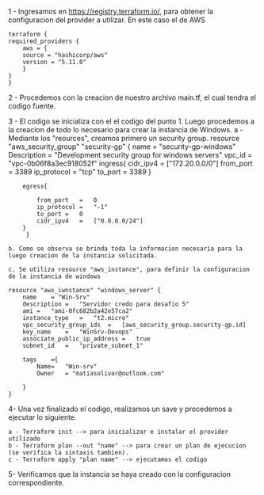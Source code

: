 1 - Ingresamos en https://registry.terraform.io/, para obtener la configuracion del provider a utilizar. En este caso el de AWS

    terraform {
    required_providers {
        aws = {
        source = "hashicorp/aws"
        version = "5.11.0"
        }
    }
    }

2 - Procedemos con la creacion de nuestro archivo main.tf, el cual tendra el codigo fuente.

3 - El codigo se inicializa con el el codigo del punto 1. Luego procedemos a la creacion de todo lo necesario para crear la instancia de Windows.
    a  -  Mediante los "reources", creamos primero un security group.
         resource "aws_security_group" "security-gp" {
        name    = "security-gp-windows"
        Description =   "Development security group for windows servers"
        vpc_id  =   "vpc-0b06f8a3ec918052f"
        ingress{
            cidr_ipv4   = ["172.20.0.0/0"]
            from_port   =   3389
            ip_protocol =   "tcp"
            to_port =   3389
        }

        egress{
            
            from_port   =   0
            ip_protocol =   "-1"
            to_port =   0
            cidr_ipv4   =   ["0.0.0.0/24"]
        }
         }

    b. Como se observa se brinda toda la informacion necesaria para la luego creacion de la instancia solicitada.

    c. Se utiliza resource "aws_instance", para definir la configuracion de la instancia de windows

    resource "aws_iwnstance" "windows_server" {
        name    = "Win-Srv"
        description =   "Servidor credo para desafio 5"
        ami =   "ami-0fc682b2a42e57ca2"
        instance_type   =   "t2.micro"
        vpc_security_group_ids  =   [aws_security_group.security-gp.id]
        key_name    =   "WinSrv-Devops"
        associate_public_ip_address =   true
        subnet_id   =   "private_subnet_1"

        tags    ={
            Name=   "Win-srv"
            Owner   = "matiasolivar@outlook.com"

        }
    }

4-  Una vez finalizado el codigo, realizamos un save y procedemos a ejecutar lo siguiente.

    a - Terraform init --> para inicializar e instalar el provider utilizado
    b - Terraform plan --out "name" --> para crear un plan de ejecucion (se verifica la sintaxis tambien).
    c - Terraform apply "plan name" --> ejecutamos el codigo

5- Verificamos que la instancia se haya creado con la configuracion correspondiente.
